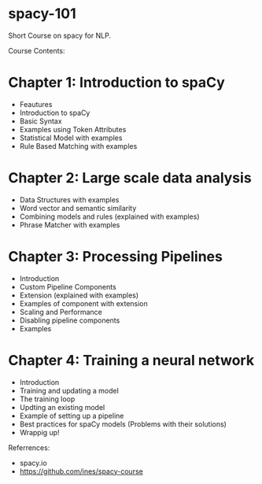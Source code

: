 # spacy-101
Short Course on spacy for NLP. 

Course Contents:
# Chapter 1: Introduction to spaCy
- Feautures
- Introduction to spaCy
- Basic Syntax
- Examples using Token Attributes
- Statistical Model with examples
- Rule Based Matching with examples

# Chapter 2: Large scale data analysis
- Data Structures with examples
- Word vector and semantic similarity
- Combining models and rules (explained with examples)
- Phrase Matcher with examples

# Chapter 3: Processing Pipelines
- Introduction
- Custom Pipeline Components
- Extension (explained with examples)
- Examples of component with extension
- Scaling and Performance
- Disabling pipeline components
- Examples

# Chapter 4: Training a neural network
- Introduction
- Training and updating a model
- The training loop
- Updting an existing model
- Example of setting up a pipeline
- Best practices for spaCy models (Problems with their solutions)
- Wrappig up!

Referrences:
- spacy.io
- https://github.com/ines/spacy-course

